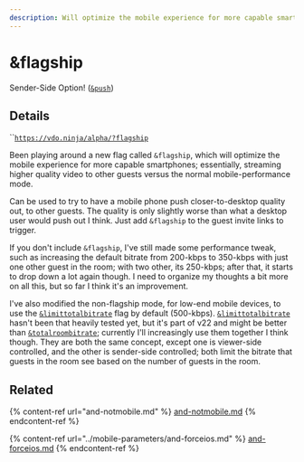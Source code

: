 ```yaml
---
description: Will optimize the mobile experience for more capable smartphones
---
```


# \&flagship

Sender-Side Option! ([`&push`](../../source-settings/push.md))

## Details

``[`https://vdo.ninja/alpha/?flagship`](https://vdo.ninja/alpha/?flagship)

Been playing around a new flag called `&flagship`, which will optimize the mobile experience for more capable smartphones; essentially, streaming higher quality video to other guests versus the normal mobile-performance mode.

Can be used to try to have a mobile phone push closer-to-desktop quality out, to other guests. The quality is only slightly worse than what a desktop user would push out I think. Just add `&flagship` to the guest invite links to trigger.

If you don't include `&flagship`, I've still made some performance tweak, such as increasing the default bitrate from 200-kbps to 350-kbps with just one other guest in the room; with two other, its 250-kbps; after that, it starts to drop down a lot again though. I need to organize my thoughts a bit more on all this, but so far I think it's an improvement.

I've also modified the non-flagship mode, for low-end mobile devices, to use the [`&limittotalbitrate`](../video-bitrate-parameters/limittotalbitrate.md) flag by default (500-kbps). [`&limittotalbitrate`](../video-bitrate-parameters/limittotalbitrate.md) hasn't been that heavily tested yet, but it's part of v22 and might be better than [`&totalroombitrate`](../video-bitrate-parameters/totalroombitrate.md); currently I'll increasingly use them together I think though. They are both the same concept, except one is viewer-side controlled, and the other is sender-side controlled; both limit the bitrate that guests in the room see based on the number of guests in the room.

## Related

{% content-ref url="and-notmobile.md" %}
[and-notmobile.md](and-notmobile.md)
{% endcontent-ref %}

{% content-ref url="../mobile-parameters/and-forceios.md" %}
[and-forceios.md](../mobile-parameters/and-forceios.md)
{% endcontent-ref %}
